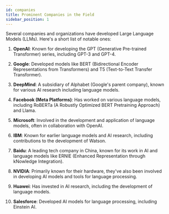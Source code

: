 ```yaml
---
id: companies
title: Prominent Companies in the Field
sidebar_position: 1
---
```


Several companies and organizations have developed Large Language Models (LLMs). Here's a short list of notable ones:

1. **OpenAI**: Known for developing the GPT (Generative Pre-trained Transformer) series, including GPT-3 and GPT-4.

2. **Google**: Developed models like BERT (Bidirectional Encoder Representations from Transformers) and T5 (Text-to-Text Transfer Transformer).

3. **DeepMind**: A subsidiary of Alphabet (Google's parent company), known for various AI research including language models.

4. **Facebook (Meta Platforms)**: Has worked on various language models, including RoBERTa (A Robustly Optimized BERT Pretraining Approach) and Llama.

5. **Microsoft**: Involved in the development and application of language models, often in collaboration with OpenAI.

6. **IBM**: Known for earlier language models and AI research, including contributions to the development of Watson.

7. **Baidu**: A leading tech company in China, known for its work in AI and language models like ERNIE (Enhanced Representation through kNowledge Integration).

8. **NVIDIA**: Primarily known for their hardware, they've also been involved in developing AI models and tools for language processing.

9. **Huawei**: Has invested in AI research, including the development of language models.

10. **Salesforce**: Developed AI models for language processing, including Einstein AI.